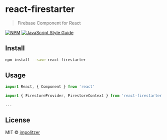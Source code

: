 # react-firestarter

> Firebase Component for React

[![NPM](https://img.shields.io/npm/v/react-firestarter.svg)](https://www.npmjs.com/package/react-firestarter) [![JavaScript Style Guide](https://img.shields.io/badge/code_style-standard-brightgreen.svg)](https://standardjs.com)

## Install

```bash
npm install --save react-firestarter
```

## Usage

```jsx
import React, { Component } from 'react'

import { FirestoreProvider, FirestoreContext } from 'react-firestarter'

...
```

## License

MIT © [jmpolitzer](https://github.com/jmpolitzer)
